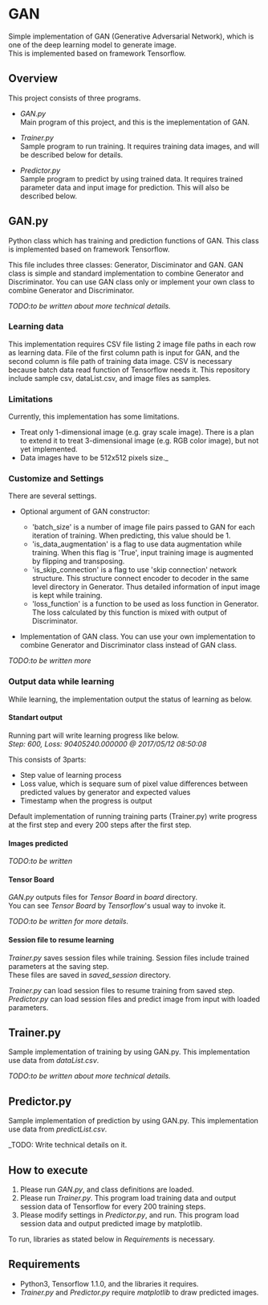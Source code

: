 # GAN
Simple implementation of GAN (Generative Adversarial Network), which is one of the deep learning model to generate image.  
This is implemented based on framework Tensorflow.

## Overview
This project consists of three programs.

* _GAN.py_  
    Main program of this project, and this is the imeplementation of GAN.

* _Trainer.py_  
    Sample program to run training. It requires training data images, and will be described below for details.

* _Predictor.py_  
    Sample program to predict by using trained data. It requires trained parameter data and input image for prediction. This will also be described below.

## GAN.py
Python class which has training and prediction functions of GAN.
This class is implemented based on framework Tensorflow.

This file includes three classes: Generator, Disciminator and GAN.
GAN class is simple and standard implementation to combine Generator and Discriminator.
You can use GAN class only or implement your own class to combine Generator and Discriminator. 

_TODO:to be written about more technical details._


### Learning data
This implementation requires CSV file listing 2 image file paths in each row as learning data. File of the first column path is input for GAN, and the second column is file path of training data image. CSV is necessary because batch data read function of Tensorflow needs it. This repository include sample csv, dataList.csv, and image files as samples.

### Limitations
Currently, this implementation has some limitations.

* Treat only 1-dimensional image (e.g. gray scale image).
  There is a plan to extend it to treat 3-dimensional image (e.g. RGB color image), but not yet implemented.
* Data images have to be 512x512 pixels size._

### Customize and Settings
There are several settings.

* Optional argument of GAN constructor:
    - 'batch_size' is a number of image file pairs passed to GAN for each iteration of training. When predicting, this value should be 1.
    - 'is_data_augmentation' is a flag to use data augmentation while training. When this flag is 'True', input training image is augmented by flipping and transposing.
    - 'is_skip_connection' is a flag to use 'skip connection' network structure. This structure connect encoder to decoder in the same level directory in Generator. Thus detailed information of input image is kept while training.
    - 'loss_function' is a function to be used as loss function in Generator. The loss calculated by this function is mixed with output of Discriminator.

* Implementation of GAN class. You can use your own implementation to combine Generator and Discriminator class instead of GAN class.

_TODO:to be written more_


### Output data while learning
While learning, the implementation output the status of learning as below.

#### Standart output
Running part will write learning progress like below.  
_Step: 600, Loss: 90405240.000000 @ 2017/05/12 08:50:08_

This consists of 3parts:  
* Step value of learning process
* Loss value, which is sequare sum of pixel value differences between predicted values by generator and expected values
* Timestamp when the progress is output  

Default implementation of running training parts (Trainer.py) write progress at the first step and every 200 steps after the first step.

#### Images predicted
_TODO:to be written_

#### Tensor Board
_GAN.py_ outputs files for _Tensor Board_ in _board_ directory.  
You can see _Tensor Board_ by _Tensorflow_'s usual way to invoke it.  

_TODO:to be written for more details._

#### Session file to resume learning
_Trainer.py_ saves session files while training. Session files include trained parameters at the saving step.  
These files are saved in _saved_session_ directory.

_Trainer.py_ can load session files to resume training from saved step.  
_Predictor.py_ can load session files and predict image from input with loaded parameters.  

## Trainer.py
Sample implementation of training by using GAN.py.
This implementation use data from  _dataList.csv_.  


_TODO:to be written about more technical details._

## Predictor.py
Sample implementation of prediction by using GAN.py.
This implementation use data from  _predictList.csv_.  

_TODO: Write technical details on it.  


## How to execute
1. Please run _GAN.py_, and class definitions are loaded.
2. Please run _Trainer.py_. This program load training data and output session data of Tensorflow for every 200 training steps.
3. Please modify settings in _Predictor.py_, and run. This program load session data and output predicted image by matplotlib.

To run, libraries as stated below in _Requirements_ is necessary.

## Requirements
* Python3, Tensorflow 1.1.0, and the libraries it requires.
* _Trainer.py_ and _Predictor.py_ require _matplotlib_ to draw predicted images.
